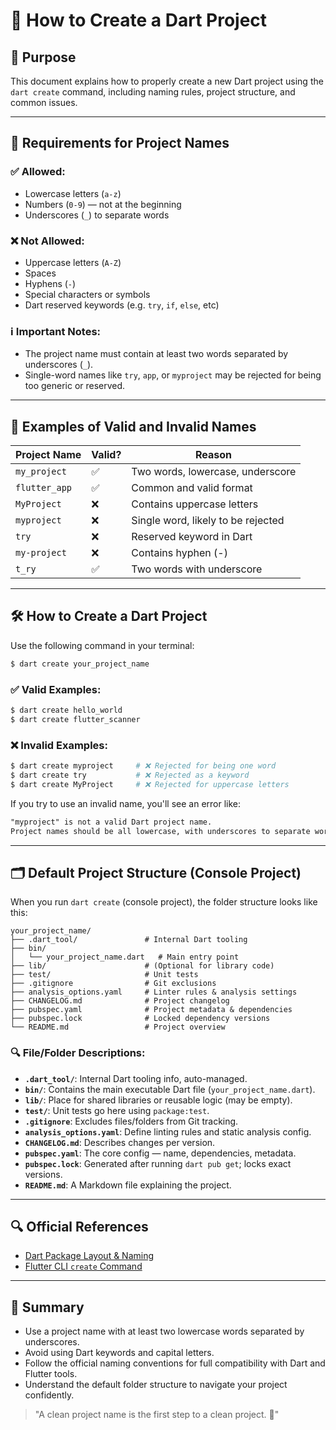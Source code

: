 # 🐋 How to Create a Dart Project

## 🎯 Purpose
This document explains how to properly create a new Dart project using the `dart create` command, including naming rules, project structure, and common issues.

---

## 🧱 Requirements for Project Names

### ✅ Allowed:
- Lowercase letters (`a-z`)
- Numbers (`0-9`) — not at the beginning
- Underscores (`_`) to separate words

### ❌ Not Allowed:
- Uppercase letters (`A-Z`)
- Spaces
- Hyphens (`-`)
- Special characters or symbols
- Dart reserved keywords (e.g. `try`, `if`, `else`, etc)

### ℹ️ Important Notes:
- The project name must contain at least two words separated by underscores (`_`).
- Single-word names like `try`, `app`, or `myproject` may be rejected for being too generic or reserved.

---

## 🧪 Examples of Valid and Invalid Names

| Project Name   | Valid? | Reason |
|----------------|--------|--------|
| `my_project`   | ✅     | Two words, lowercase, underscore |
| `flutter_app`  | ✅     | Common and valid format |
| `MyProject`    | ❌     | Contains uppercase letters |
| `myproject`    | ❌     | Single word, likely to be rejected |
| `try`          | ❌     | Reserved keyword in Dart |
| `my-project`   | ❌     | Contains hyphen (-) |
| `t_ry`         | ✅     | Two words with underscore |

---

## 🛠️ How to Create a Dart Project

Use the following command in your terminal:

```bash
$ dart create your_project_name
```

### ✅ Valid Examples:
```bash
$ dart create hello_world
$ dart create flutter_scanner
```

### ❌ Invalid Examples:
```bash
$ dart create myproject     # ❌ Rejected for being one word
$ dart create try           # ❌ Rejected as a keyword
$ dart create MyProject     # ❌ Rejected for uppercase letters
```

If you try to use an invalid name, you'll see an error like:

```txt
"myproject" is not a valid Dart project name.
Project names should be all lowercase, with underscores to separate words.
```

---

## 🗂️ Default Project Structure (Console Project)

When you run `dart create` (console project), the folder structure looks like this:

```
your_project_name/
├── .dart_tool/               # Internal Dart tooling
├── bin/
│   └── your_project_name.dart   # Main entry point
├── lib/                      # (Optional for library code)
├── test/                     # Unit tests
├── .gitignore                # Git exclusions
├── analysis_options.yaml     # Linter rules & analysis settings
├── CHANGELOG.md              # Project changelog
├── pubspec.yaml              # Project metadata & dependencies
├── pubspec.lock              # Locked dependency versions
└── README.md                 # Project overview
```

### 🔍 File/Folder Descriptions:
- **`.dart_tool/`**: Internal Dart tooling info, auto-managed.
- **`bin/`**: Contains the main executable Dart file (`your_project_name.dart`).
- **`lib/`**: Place for shared libraries or reusable logic (may be empty).
- **`test/`**: Unit tests go here using `package:test`.
- **`.gitignore`**: Excludes files/folders from Git tracking.
- **`analysis_options.yaml`**: Define linting rules and static analysis config.
- **`CHANGELOG.md`**: Describes changes per version.
- **`pubspec.yaml`**: The core config — name, dependencies, metadata.
- **`pubspec.lock`**: Generated after running `dart pub get`; locks exact versions.
- **`README.md`**: A Markdown file explaining the project.

---

## 🔍 Official References
- [Dart Package Layout & Naming](https://dart.dev/tools/pub/package-layout#name)
- [Flutter CLI `create` Command](https://docs.flutter.dev/development/tools/sdk/releases)

---

## 📝 Summary
- Use a project name with at least two lowercase words separated by underscores.
- Avoid using Dart keywords and capital letters.
- Follow the official naming conventions for full compatibility with Dart and Flutter tools.
- Understand the default folder structure to navigate your project confidently.

> "A clean project name is the first step to a clean project. 🐋"
